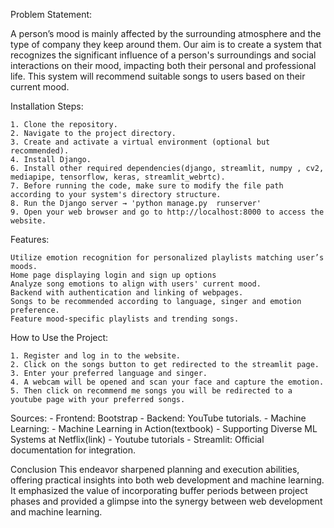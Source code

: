 Problem Statement:

A person’s mood is mainly affected by the surrounding atmosphere and the type of company they keep around them. Our aim is to create a system that recognizes the significant influence of a person's surroundings and social interactions on their mood, impacting both their personal and professional life. This system will recommend suitable songs to users based on their current mood.



Installation Steps:

    1. Clone the repository.
    2. Navigate to the project directory.
    3. Create and activate a virtual environment (optional but recommended).
    4. Install Django.
    6. Install other required dependencies(django, streamlit, numpy , cv2, mediapipe, tensorflow, keras, streamlit_webrtc).
    7. Before running the code, make sure to modify the file path according to your system's directory structure.
    8. Run the Django server → 'python manage.py  runserver'
    9. Open your web browser and go to http://localhost:8000 to access the website.
    

                     
Features:

    Utilize emotion recognition for personalized playlists matching user’s moods.
    Home page displaying login and sign up options
    Analyze song emotions to align with users' current mood.
    Backend with authentication and linking of webpages.
    Songs to be recommended according to language, singer and emotion preference.
    Feature mood-specific playlists and trending songs.



How to Use the Project:

    1. Register and log in to the website.
    2. Click on the songs button to get redirected to the streamlit page.
    3. Enter your preferred language and singer.
    4. A webcam will be opened and scan your face and capture the emotion.
    5. Then click on recommend me songs you will be redirected to a youtube page with your preferred songs.



Sources:
    - Frontend: Bootstrap
    - Backend: YouTube tutorials.
    - Machine Learning: 
        - Machine Learning in Action(textbook)
        - Supporting Diverse ML Systems at Netflix(link)
        - Youtube tutorials
    - Streamlit: Official documentation for integration.


Conclusion
This endeavor sharpened planning and execution abilities, offering practical insights into both web development and machine learning. It emphasized the value of incorporating buffer periods between project phases and provided a glimpse into the synergy between web development and machine learning.
